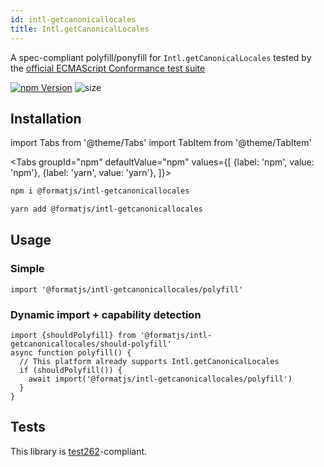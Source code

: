 ```yaml
---
id: intl-getcanonicallocales
title: Intl.getCanonicalLocales
---
```


A spec-compliant polyfill/ponyfill for `Intl.getCanonicalLocales` tested by the [official ECMAScript Conformance test suite](https://github.com/tc39/test262)

[![npm Version](https://img.shields.io/npm/v/@formatjs/intl-getcanonicallocales.svg?style=flat-square)](https://www.npmjs.org/package/@formatjs/intl-getcanonicallocales)
![size](https://badgen.net/bundlephobia/minzip/@formatjs/intl-getcanonicallocales)

## Installation

import Tabs from '@theme/Tabs'
import TabItem from '@theme/TabItem'

<Tabs
groupId="npm"
defaultValue="npm"
values={[
{label: 'npm', value: 'npm'},
{label: 'yarn', value: 'yarn'},
]}>
<TabItem value="npm">

```sh
npm i @formatjs/intl-getcanonicallocales
```

</TabItem>
<TabItem value="yarn">

```sh
yarn add @formatjs/intl-getcanonicallocales
```

</TabItem>
</Tabs>

## Usage

### Simple

```tsx
import '@formatjs/intl-getcanonicallocales/polyfill'
```

### Dynamic import + capability detection

```tsx
import {shouldPolyfill} from '@formatjs/intl-getcanonicallocales/should-polyfill'
async function polyfill() {
  // This platform already supports Intl.getCanonicalLocales
  if (shouldPolyfill()) {
    await import('@formatjs/intl-getcanonicallocales/polyfill')
  }
}
```

## Tests

This library is [test262](https://github.com/tc39/test262/tree/master/test/intl402/Intl/getCanonicalLocales)-compliant.
